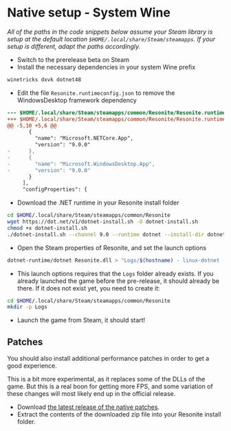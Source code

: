 # Native setup - System Wine

_All of the paths in the code snippets below assume your Steam library is setup at the default location `$HOME/.local/share/Steam/steamapps`. If your setup is different, adapt the paths accordingly._

- Switch to the prerelease beta on Steam
- Install the necessary dependencies in your system Wine prefix
```sh
winetricks dxvk dotnet48
```
- Edit the file `Resonite.runtimeconfig.json` to remove the WindowsDesktop framework dependency
```patch
--- $HOME/.local/share/Steam/steamapps/common/Resonite/Resonite.runtimeconfig.json	2025-07-16 09:44:51.509893740 +0200
+++ $HOME/.local/share/Steam/steamapps/common/Resonite/Resonite.runtimeconfig.json	2025-07-16 12:34:45.303342913 +0200
@@ -5,10 +5,6 @@
       {
         "name": "Microsoft.NETCore.App",
         "version": "9.0.0"
-      },
-      {
-        "name": "Microsoft.WindowsDesktop.App",
-        "version": "9.0.0"
       }
     ],
     "configProperties": {
```
- Download the .NET runtime in your Resonite install folder
```sh
cd $HOME/.local/share/Steam/steamapps/common/Resonite
wget https://dot.net/v1/dotnet-install.sh -O dotnet-install.sh
chmod +x dotnet-install.sh
./dotnet-install.sh --channel 9.0 --runtime dotnet --install-dir dotnet-runtime
```
- Open the Steam properties of Resonite, and set the launch options
```sh
dotnet-runtime/dotnet Resonite.dll > "Logs/$(hostname) - linux-dotnet - $(date +"%F %H_%M_%S").log" 2>&1 # %command%
```
- This launch options requires that the `Logs` folder already exists.
  If you already launched the game before the pre-release, it should already be there.
  If it does not exist yet, you need to create it:
```sh
cd $HOME/.local/share/Steam/steamapps/common/Resonite
mkdir -p Logs
```
- Launch the game from Steam, it should start!

## Patches

You should also install additional performance patches in order to get a good experience.

This is a bit more experimental, as it replaces some of the DLLs of the game.
But this is a real boon for getting more FPS, and some variation of these changes will most likely end up in the official release. 

- Download [the latest release of the native patches](https://github.com/Baplar/ResoniteLinuxSplitteningPatches/releases/download/v0.1.3/NativeWinePatches.zip).
- Extract the contents of the downloaded zip file into your Resonite install folder.
